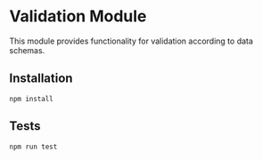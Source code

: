 # Validation Module

This module provides functionality for validation according to data schemas.

## Installation

```
npm install
```

## Tests
```
npm run test
```
